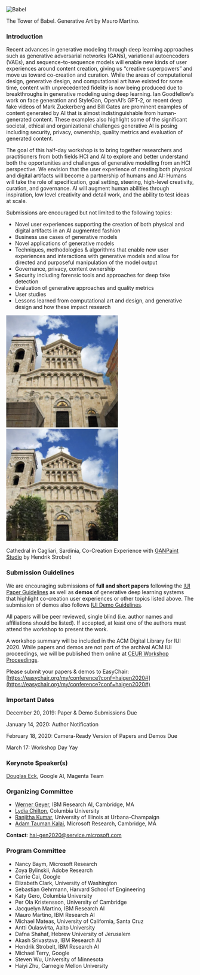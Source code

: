 <img src="/assets/babel_InceptionV1_caffe_inception_4a_output.jpg" alt="Babel" width="500" alignb="center"/>

The Tower of Babel. Generative Art by Mauro Martino.

### Introduction
Recent advances in generative modeling through deep learning approaches such as generative adversarial networks (GANs), variational autoencoders (VAEs), and sequence-to-sequence models will enable new kinds of user experiences around content creation, giving us “creative superpowers” and move us toward co-creation and curation. While the areas of computational design, generative design, and computational art have existed for some time, content with unprecedented fidelity is now being produced due to breakthroughs in generative modeling using deep learning. Ian Goodfellow’s work on face generation and StyleGan, OpenAI’s GPT-2, or recent deep fake videos of Mark Zuckerberg and Bill Gates are prominent examples of content generated by AI that is almost indistinguishable from human-generated content. These examples also highlight some of the significant societal, ethical and organizational challenges generative AI is posing including security, privacy, ownership, quality metrics and evaluation of generated content.

The goal of this half-day workshop is to bring together researchers and practitioners from both fields HCI and AI to explore and better understand both the opportunities and challenges of generative modelling from an HCI perspective. We envision that the user experience of creating both physical and digital artifacts will become a partnership of humans and AI: Humans will take the role of specification, goal setting, steering, high-level creativity, curation, and governance. AI will augment human abilities through inspiration, low level creativity and detail work, and the ability to test ideas at scale.

Submissions are encouraged but not limited to the following topics:

- Novel user experiences supporting the creation of both physical
and digital artifacts in an AI augmented fashion
- Business use cases of generative models
- Novel applications of generative models
- Techniques, methodologies & algorithms that enable new
user experiences and interactions with generative models
and allow for directed and purposeful manipulation of the
model output
- Governance, privacy, content ownership
- Security including forensic tools and approaches for deep
fake detection
- Evaluation of generative approaches and quality metrics
- User studies
- Lessons learned from computational art and design, and
generative design and how these impact research

<img src="/assets/GAN_Paint-1.png" alt="GANPaint1" width="300"/><img src="/assets/GAN_Paint-2.png" alt="GANPaint2" width="300"/>

Cathedral in Cagliari, Sardinia, Co-Creation Experience with [GANPaint Studio](http://ganpaint.io) by Hendrik Strobelt

### Submission Guidelines

We are encouraging submissions of **full and short papers** following the [IUI Paper Guidelines](https://iui.acm.org/2020/call_for_papers.html) as well as **demos** of generative deep learning systems that highlight co-creation user experiences or other topics listed above. The submission of demos also follows [IUI Demo Guidelines](https://iui.acm.org/2020/call_for_demo_poster.html).

All papers will be peer reviewed, single blind (i.e. author names and affiliations should be listed). If accepted, at least one of the authors must attend the workshop to present the work.

A workshop summary will be included in the ACM Digital Library for IUI 2020. While papers and demos are not part of the archival ACM IUI proceedings, we will be published them online at [CEUR Workshop Proceedings](http://ceur-ws.org/).

Please submit your papers & demos to EasyChair: [https://easychair.org/my/conference?conf=haigen2020#](https://easychair.org/my/conference?conf=haigen2020#)

### Important Dates

December 20, 2019: Paper & Demo Submissions Due

January 14, 2020: Author Notification

February 18, 2020: Camera-Ready Version of Papers and Demos Due

March 17: Workshop Day Yay

### Kerynote Speaker(s)

[Douglas Eck](https://ai.google/research/people/author39086/), Google AI, Magenta Team

### Organizing Committee

- [Werner Geyer](http://www.wernergeyer.com), IBM Research AI, Cambridge, MA
- [Lydia Chilton](http://www.cs.columbia.edu/~chilton/), Columbia University
- [Ranjitha Kumar](http://ranjithakumar.net/), University of Illinois at Urbana-Champaign
- [Adam Tauman Kalai](http://research.microsoft.com/~adum), Microsoft Research, Cambridge, MA

**Contact**: hai-gen2020@service.microsoft.com

### Program Committee

- Nancy Baym, Microsoft Research
- Zoya Bylinskii, Adobe Research
- Carrie Cai, Google
- Elizabeth Clark, University of Washington
- Sebastian Gehrmann, Harvard School of Engineering
- Katy Gero, Columbia University
- Per Ola Kristensson, University of Cambridge
- Jacquelyn Martino, IBM Research AI
- Mauro Martino, IBM Research AI
- Michael Mateas, University of California, Santa Cruz
- Antti Oulasvirta, Aalto University
- Dafna Shahaf, Hebrew University of Jerusalem
- Akash Srivastava, IBM Research AI
- Hendrik Strobelt, IBM Research AI
- Michael Terry, Google
- Steven Wu, University of Minnesota
- Haiyi Zhu, Carnegie Mellon University

